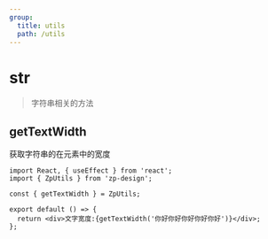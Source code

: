 ```yaml
---
group:
  title: utils
  path: /utils
---
```


# str

> 字符串相关的方法

## getTextWidth

获取字符串的在元素中的宽度

```tsx
import React, { useEffect } from 'react';
import { ZpUtils } from 'zp-design';

const { getTextWidth } = ZpUtils;

export default () => {
  return <div>文字宽度:{getTextWidth('你好你好你好你好你好')}</div>;
};
```
